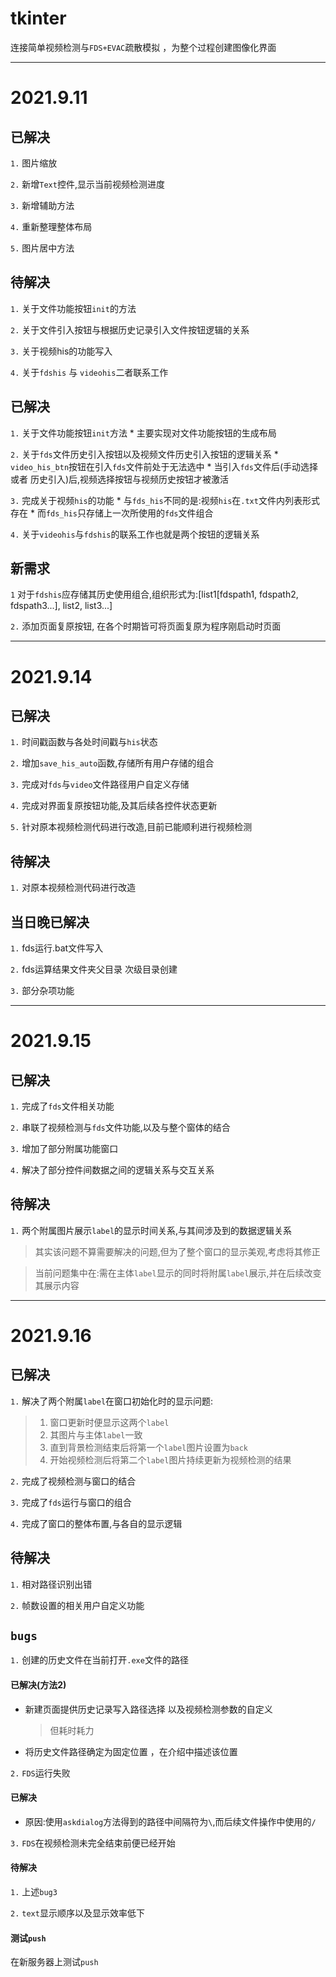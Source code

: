 # tkinter

连接简单视频检测与`FDS+EVAC`疏散模拟 ，为整个过程创建图像化界面

---
# 2021.9.11

## 已解决
`1.` 图片缩放


`2.` 新增`Text`控件,显示当前视频检测进度


`3.` 新增辅助方法


`4.` 重新整理整体布局


`5.` 图片居中方法

## 待解决

`1.` 关于文件功能按钮`init`的方法


`2.` 关于文件引入按钮与根据历史记录引入文件按钮逻辑的关系


`3.` 关于视频his的功能写入


`4.` 关于`fdshis` 与 `videohis`二者联系工作

## 已解决

`1.` 关于文件功能按钮`init`方法
	* 主要实现对文件功能按钮的生成布局

`2.` 关于`fds`文件历史引入按钮以及视频文件历史引入按钮的逻辑关系
	* `video_his_btn`按钮在引入`fds`文件前处于无法选中
	* 当引入`fds`文件后(手动选择 或者 历史引入)后,视频选择按钮与视频历史按钮才被激活

`3.` 完成关于视频`his`的功能
	* 与`fds_his`不同的是:视频`his`在`.txt`文件内列表形式存在
	* 而`fds_his`只存储上一次所使用的`fds`文件组合

`4.` 关于`videohis`与`fdshis`的联系工作也就是两个按钮的逻辑关系


## 新需求

`1` 对于`fdshis`应存储其历史使用组合,组织形式为:[list1[fdspath1, fdspath2, fdspath3...], list2, list3...]


`2.` 添加页面复原按钮, 在各个时期皆可将页面复原为程序刚启动时页面

---

# 2021.9.14

## 已解决

`1.` 时间戳函数与各处时间戳与`his`状态 

`2.` 增加`save_his_auto`函数,存储所有用户存储的组合

`3.` 完成对`fds`与`video`文件路径用户自定义存储

`4.` 完成对界面复原按钮功能,及其后续各控件状态更新

`5.` 针对原本视频检测代码进行改造,目前已能顺利进行视频检测

## 待解决

`1.` 对原本视频检测代码进行改造

## 当日晚已解决

`1.` fds运行.bat文件写入

`2.` fds运算结果文件夹父目录 次级目录创建

`3.` 部分杂项功能

---

# 2021.9.15

## 已解决
`1.` 完成了`fds`文件相关功能

`2.` 串联了视频检测与`fds`文件功能,以及与整个窗体的结合

`3.` 增加了部分附属功能窗口

`4.` 解决了部分控件间数据之间的逻辑关系与交互关系

## 待解决

`1.` 两个附属图片展示`label`的显示时间关系,与其间涉及到的数据逻辑关系
> 其实该问题不算需要解决的问题,但为了整个窗口的显示美观,考虑将其修正

> 当前问题集中在:需在主体`label`显示的同时将附属`label`展示,并在后续改变其展示内容


---

# 2021.9.16

## 已解决

`1.` 解决了两个附属`label`在窗口初始化时的显示问题:
> 1. 窗口更新时便显示这两个`label`
> 2. 其图片与主体`label`一致
> 3. 直到背景检测结束后将第一个`label`图片设置为`back`
> 4. 开始视频检测后将第二个`label`图片持续更新为视频检测的结果

`2.` 完成了视频检测与窗口的结合

`3.` 完成了`fds`运行与窗口的组合

`4.` 完成了窗口的整体布置,与各自的显示逻辑


## 待解决

`1.` 相对路径识别出错

`2.` 帧数设置的相关用户自定义功能

## `bugs`

`1.`  创建的历史文件在当前打开`.exe`文件的路径

#### 已解决(方法2)

* 新建页面提供历史记录写入路径选择 以及视频检测参数的自定义
	> 但耗时耗力

* 将历史文件路径确定为固定位置 ，在介绍中描述该位置



`2.` `FDS`运行失败

#### 已解决

* 原因:使用`askdialog`方法得到的路径中间隔符为`\`,而后续文件操作中使用的`/`

`3.` `FDS`在视频检测未完全结束前便已经开始

#### 待解决

`1.` 上述`bug3`

`2.` `text`显示顺序以及显示效率低下

#### 测试`push`
在新服务器上测试`push`
